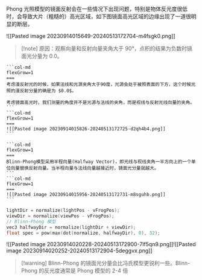 Phong 光照模型的镜面反射会在一些情况下出现问题，特别是物体反光度很低时，会导致大片（粗糙的）高光区域，如下图镜面高光区域的边缘出现了一道很明显的断层。

![[Pasted image 20230914015649-20240513172704-m4fsgk0.png]]

>[!note] 原因：观察向量和反射向量夹角大于 90°，点积的结果为负数时镜面光分量为 $0.0$。

````col
```col-md
flexGrow=1
===
考虑漫反射光的时候，如果法线和光源夹角大于90度，光源会处于被照表面的下方，这个时候光照的漫反射分量的确是为 $0.0$。

考虑镜面高光时，我们测量的角度并不是光源与法线的夹角，而是视线与反射光线向量的夹角。
```
```col-md
flexGrow=1
===
![[Pasted image 20230914015826-20240513172725-d2qh4b4.png]]
```
````

````col
```col-md
flexGrow=1
===
Blinn-Phong模型采用半程向量(Halfway Vector)，即光线与视线夹角一半方向上的一个单位向量替换反射向量。当半程向量与法线向量越接近时，镜面光分量就越大。
```
```col-md
flexGrow=1
===
![[Pasted image 20230914015956-20240513172731-m8sguhb.png]]
```
````

```c++
lightDir = normalize(lightPos - vFrogPos);
viewDir = normalize(viewPos - vFrogPos);
// Blinn-Phong 模型
vec3 halfwayDir = normalize(lightDir + viewDir);
float spec = pow(max(dot(normalize, halfwayDir), 0), 32);
```

![[Pasted image 20230914020228-20240513172900-7lf5qn9.png]]![[Pasted image 20230914020252-20240513172904-5deggvx.png]]

> [!warning] Blinn-Phong 的镜面光分量会比冯氏模型更锐利一些。Blinn-Phong 的反光度通常是 Phong 模型的 2-4 倍
